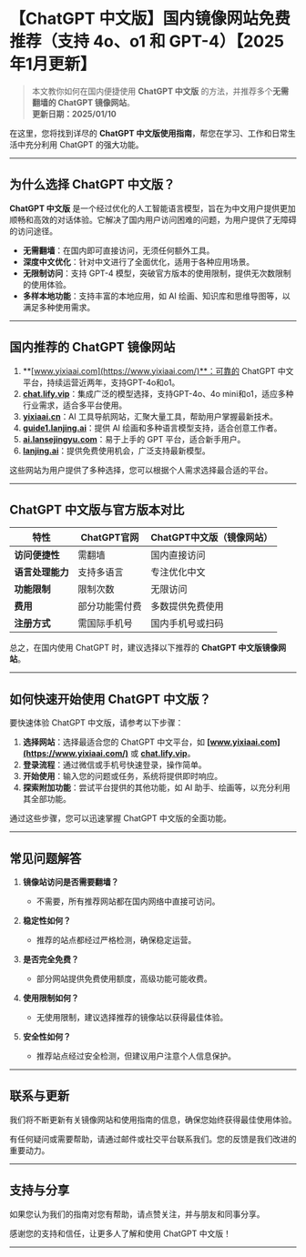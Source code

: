 # 【ChatGPT 中文版】国内镜像网站免费推荐（支持 4o、o1 和 GPT-4）【2025年1月更新】

> 本文教你如何在国内便捷使用 **ChatGPT 中文版** 的方法，并推荐多个**无需翻墙的 ChatGPT 镜像网站**。  
> **更新日期：2025/01/10** 

在这里，您将找到详尽的 **ChatGPT 中文版使用指南**，帮您在学习、工作和日常生活中充分利用 ChatGPT 的强大功能。

---

## 为什么选择 ChatGPT 中文版？

**ChatGPT 中文版** 是一个经过优化的人工智能语言模型，旨在为中文用户提供更加顺畅和高效的对话体验。它解决了国内用户访问困难的问题，为用户提供了无障碍的访问途径。

- **无需翻墙**：在国内即可直接访问，无须任何额外工具。
- **深度中文优化**：针对中文进行了全面优化，适用于各种应用场景。
- **无限制访问**：支持 GPT-4 模型，突破官方版本的使用限制，提供无次数限制的使用体验。
- **多样本地功能**：支持丰富的本地应用，如 AI 绘画、知识库和思维导图等，以满足多种使用需求。

---

## 国内推荐的 ChatGPT 镜像网站

1. **[www.yixiaai.com](https://www.yixiaai.com/)**：可靠的 ChatGPT 中文平台，持续运营近两年，支持GPT-4o和o1。
2. **[chat.lify.vip](https://chat.lify.vip/)**：集成广泛的模型选择，支持GPT-4o、4o mini和o1，适应多种行业需求，适合多平台使用。
3. **[yixiaai.cn](https://yixiaai.cn/)**：AI 工具导航网站，汇聚大量工具，帮助用户掌握最新技术。
4. **[guide1.lanjing.ai](https://guide1.lanjing.ai/)**：提供 AI 绘画和多种语言模型支持，适合创意工作者。
5. **[ai.lansejingyu.com](https://ai.lansejingyu.com/)**：易于上手的 GPT 平台，适合新手用户。
6. **[lanjing.ai](https://lanjing.ai/)**：提供免费使用机会，广泛支持最新模型。

这些网站为用户提供了多种选择，您可以根据个人需求选择最合适的平台。

---

## ChatGPT 中文版与官方版本对比

| 特性 | ChatGPT官网 | ChatGPT中文版（镜像网站）|
|-------- |-------- |-------- |
| **访问便捷性** | 需翻墙 | 国内直接访问 |
| **语言处理能力** | 支持多语言 | 专注优化中文 |
| **功能限制** | 限制次数 | 无限访问 |
| **费用** | 部分功能需付费 | 多数提供免费使用 |
| **注册方式** | 需国际手机号 | 国内手机号或扫码 |

总之，在国内使用 ChatGPT 时，建议选择以下推荐的 **ChatGPT 中文版镜像网站**。

---

## 如何快速开始使用 ChatGPT 中文版？

要快速体验 ChatGPT 中文版，请参考以下步骤：

1. **选择网站**：选择最适合您的 ChatGPT 中文平台，如 **[www.yixiaai.com](https://www.yixiaai.com/)** 或 **[chat.lify.vip](https://chat.lify.vip/)**。
2. **登录流程**：通过微信或手机号快速登录，操作简单。
3. **开始使用**：输入您的问题或任务，系统将提供即时响应。
4. **探索附加功能**：尝试平台提供的其他功能，如 AI 助手、绘画等，以充分利用其全部功能。

通过这些步骤，您可以迅速掌握 ChatGPT 中文版的全面功能。

---

## 常见问题解答

1. **镜像站访问是否需要翻墙？**
   - 不需要，所有推荐网站都在国内网络中直接可访问。

2. **稳定性如何？**
   - 推荐的站点都经过严格检测，确保稳定运营。

3. **是否完全免费？**
   - 部分网站提供免费使用额度，高级功能可能收费。

4. **使用限制如何？**
   - 无使用限制，建议选择推荐的镜像站以获得最佳体验。

5. **安全性如何？**
   - 推荐站点经过安全检测，但建议用户注意个人信息保护。

---

## 联系与更新

我们将不断更新有关镜像网站和使用指南的信息，确保您始终获得最佳使用体验。

有任何疑问或需要帮助，请通过邮件或社交平台联系我们。您的反馈是我们改进的重要动力。

---

## 支持与分享

如果您认为我们的指南对您有帮助，请点赞关注，并与朋友和同事分享。

感谢您的支持和信任，让更多人了解和使用 ChatGPT 中文版！

---
